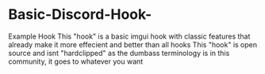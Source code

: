# Basic-Discord-Hook-
Example Hook This "hook" is a basic imgui hook with classic features that already make it more effecient and better than all hooks This "hook" is open source and isnt "hardclipped" as the dumbass terminology is in this community, it goes to whatever you want
